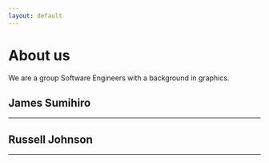 ```yaml
---
layout: default
---
```


# About us

We are a group Software Engineers with a background in graphics.

## James Sumihiro
* * *

## Russell Johnson
* * *


